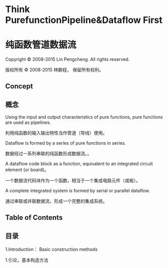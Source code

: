 # Think PurefunctionPipeline&Dataflow  First
# 纯函数管道数据流

Copyright © 2008-2015 Lin Pengcheng. All rights reserved.

版权所有 © 2008-2015 林鹏程， 保留所有权利。

## Concept
## 概念

Using the input and output characteristics of pure functions, pure functions are used as pipelines.

利用纯函数的输入输出特性当作管道（导线）使用。

Dataflow is formed by a series of pure functions in series.

数据经过一系列串联的纯函数形成数据流。。

A dataflow code block as a function, equivalent to an integrated circuit element (or board)。

一个数据流代码块作为一个函数，相当于一个集成电路元件（或板）。

A complete integrated system is formed by serial or parallel dataflow.

通过串联或并联数据流，形成一个完整的集成系统。

## Table of Contents 
## 目录

1.Introduction： Basic construction methods

1.引论，基本构造方法

